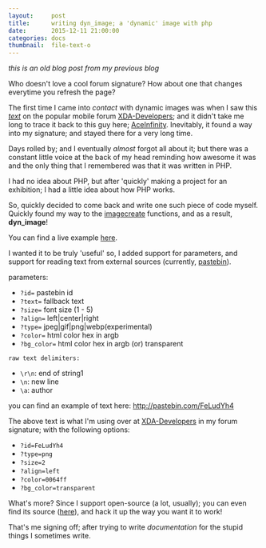 ```yaml
---
layout:     post
title:      writing dyn_image; a 'dynamic' image with php
date:       2015-12-11 21:00:00
categories: docs
thumbnail:  file-text-o
---
```


_this is an old blog post from my previous blog_

Who doesn't love a cool forum signature? How about one that changes everytime you refresh the page?

The first time I came into *contact* with dynamic images was when I saw this *[text](http://tech.reboot.pro/dyn.php)* on the popular mobile forum [XDA-Developers](http://forum.xda-developers.com/); and it didn't take me long to trace it back to this guy here; [AceInfinity](http://tech.reboot.pro/member.php?action=profile&uid=1). Inevitably, it found a way into my signature; and stayed there for a very long time.

Days rolled by; and I eventually *almost* forgot all about it; but there was a constant little voice at the back of my head reminding how awesome it was and the only thing that I remembered was that it was written in PHP.

I had no idea about PHP, but after 'quickly' making a project for an exhibition; I had a little idea about how PHP works.

So, quickly decided to come back and write one such piece of code myself. Quickly found my way to the [imagecreate](http://php.net/manual/en/function.imagecreate.php) functions, and as a result, **dyn_image**!

You can find a live example [here](http://php.thewisenerd.changeip.org/dyn_image/).

I wanted it to be truly 'useful' so, I added support for parameters, and support for reading text from external sources (currently, [pastebin](http://pastebin.com/)).

parameters:

   *   ```?id=``` pastebin id
   *   ```?text=``` fallback text
   *   ```?size=``` font size (1 - 5)
   *   ```?align=``` left|center|right
   *   ```?type=``` jpeg|gif|png|webp(experimental)
   *   ```?color=``` html color hex in argb
   *   ```?bg_color=``` html color hex in argb (or) transparent

    raw text delimiters:
   *   ```\r\n```: end of string1
   *   ```\n```: new line
   *   ```\a```: author

you can find an example of text here: http://pastebin.com/FeLudYh4

The above text is what I'm using over at [XDA-Developers](http://forum.xda-developers.com/member.php?u=4869275) in my forum signature; with the following options:

* ```?id=FeLudYh4```
* ```?type=png```
* ```?size=2```
* ```?align=left```
* ```?color=0064ff```
* ```?bg_color=transparent```

What's more? Since I support open-source (a lot, usually); you can even find its source ([here](https://github.com/thewisenerd/myphp/blob/master/dyn_image/index.php)), and hack it up the way you want it to work!

That's me signing off; after trying to write *documentation* for the stupid things I sometimes write.